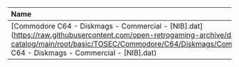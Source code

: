 |Name|Size|
|:---|---:|
|[Commodore C64 - Diskmags - Commercial - [NIB].dat](https://raw.githubusercontent.com/open-retrogaming-archive/dat-catalog/main/root/basic/TOSEC/Commodore/C64/Diskmags/Commercial/[NIB]/Commodore C64 - Diskmags - Commercial - [NIB].dat)|397157|
